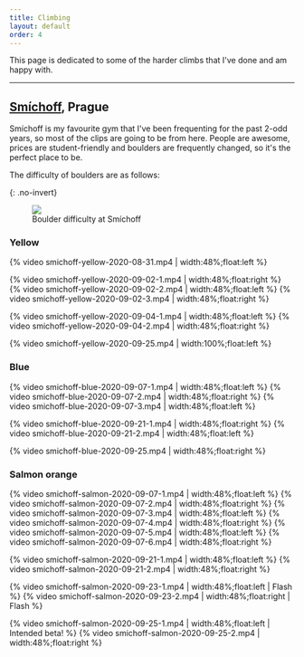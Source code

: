 ```yaml
---
title: Climbing
layout: default
order: 4
---
```


This page is dedicated to some of the harder climbs that I've done and am happy with.

---

## [Smíchoff](https://www.lezeckecentrum.cz/cs/), Prague
Smíchoff is my favourite gym that I've been frequenting for the past 2-odd years, so most of the clips are going to be from here. People are awesome, prices are student-friendly and boulders are frequently changed, so it's the perfect place to be.

The difficulty of boulders are as follows:

{: .no-invert}
<figure>
<img src="smichoff-grading.svg">
<figcaption>Boulder difficulty at Smíchoff</figcaption>
</figure>

### Yellow
{% video smichoff-yellow-2020-08-31.mp4 | width:48%;float:left %}

{% video smichoff-yellow-2020-09-02-1.mp4 | width:48%;float:right %}
{% video smichoff-yellow-2020-09-02-2.mp4 | width:48%;float:left  %}
{% video smichoff-yellow-2020-09-02-3.mp4 | width:48%;float:right %}

{% video smichoff-yellow-2020-09-04-1.mp4 | width:48%;float:left %}
{% video smichoff-yellow-2020-09-04-2.mp4 | width:48%;float:right %}

{% video smichoff-yellow-2020-09-25.mp4 | width:100%;float:left %}


### Blue
{% video smichoff-blue-2020-09-07-1.mp4 | width:48%;float:left %}
{% video smichoff-blue-2020-09-07-2.mp4 | width:48%;float:right %}
{% video smichoff-blue-2020-09-07-3.mp4 | width:48%;float:left %}

{% video smichoff-blue-2020-09-21-1.mp4 | width:48%;float:right %}
{% video smichoff-blue-2020-09-21-2.mp4 | width:48%;float:left %}

{% video smichoff-blue-2020-09-25.mp4 | width:48%;float:right %}

### Salmon orange
{% video smichoff-salmon-2020-09-07-1.mp4 | width:48%;float:left %}
{% video smichoff-salmon-2020-09-07-2.mp4 | width:48%;float:right %}
{% video smichoff-salmon-2020-09-07-3.mp4 | width:48%;float:left %}
{% video smichoff-salmon-2020-09-07-4.mp4 | width:48%;float:right %}
{% video smichoff-salmon-2020-09-07-5.mp4 | width:48%;float:left %}
{% video smichoff-salmon-2020-09-07-6.mp4 | width:48%;float:right %}

{% video smichoff-salmon-2020-09-21-1.mp4 | width:48%;float:left %}
{% video smichoff-salmon-2020-09-21-2.mp4 | width:48%;float:right %}

{% video smichoff-salmon-2020-09-23-1.mp4 | width:48%;float:left | Flash %}
{% video smichoff-salmon-2020-09-23-2.mp4 | width:48%;float:right | Flash %}

{% video smichoff-salmon-2020-09-25-1.mp4 | width:48%;float:left | Intended beta! %}
{% video smichoff-salmon-2020-09-25-2.mp4 | width:48%;float:right %}
